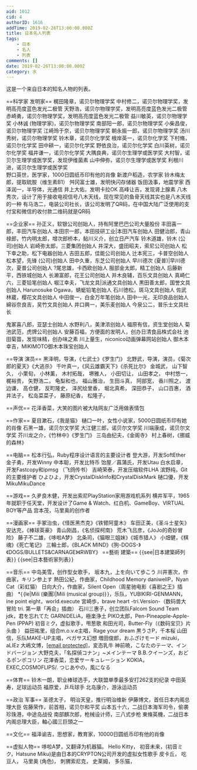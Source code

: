 ```yaml
---
aid: 1012
cid: 4
authorID: 1616
addTime: 2019-02-26T13:00:00.000Z
title: 日本名人列表
tags:
    - 日本
    - 名人
    - 列表
comments: []
date: 2019-02-26T13:00:00.000Z
category: 水
---
```


这是一个来自日本的知名人物的列表。

\==科学家 发明家== 梶田隆章，诺贝尔物理学奖 中村修二，诺贝尔物理学奖，发明高亮度蓝色发光二极管 天野浩，诺贝尔物理学奖，发明高亮度蓝色发光二极管 赤崎勇，诺贝尔物理学奖，发明高亮度蓝色发光二极管 益川敏英，诺贝尔物理学奖 小林诚 (物理学家)，诺贝尔物理学奖 南部阳一郎，诺贝尔物理学奖 小柴昌俊，诺贝尔物理学奖 江崎玲于奈，诺贝尔物理学奖 朝永振一郎，诺贝尔物理学奖 汤川秀树，诺贝尔物理学奖 铃木章，诺贝尔化学奖 根岸英一，诺贝尔化学奖 下村脩，诺贝尔化学奖 田中耕一，诺贝尔化学奖 野依良治，诺贝尔化学奖 白川英树，诺贝尔化学奖 福井谦一，诺贝尔化学奖 大隅良典，诺贝尔生理学或医学奖 大村智，诺贝尔生理学或医学奖，发现伊维菌素 山中伸弥，诺贝尔生理学或医学奖 利根川进，诺贝尔生理学或医学奖  
野口英世，医学家，1000日圆纸币印有他的肖像 新渡户稻造，农学家 铃木梅太郎，提取硫胺（维生素B1） 舛冈富士雄，发明快闪存储器 饭田汲事，地震学家 西泽润一，半导体，光通信 井上大佑，发明卡拉OK 高峰让吉，发现肾上腺素 八木秀次，设计了用于接收电视信号八木天线，现在常见的鱼骨天线其实也是八木天线的一种 有马浩二，电装公司社长，该公司发明了QR码，在中国大陆广泛使用的支付宝和微信的收付款二维码就是QR码

\==企业家== 孙正义，软银公司创始人，持有阿里巴巴公司大量股份 丰田喜一郎，丰田汽车创始人 本田宗一郎，本田技研工业|本田汽车创始人 田健治郎，青山禄郎，竹内明太郎，增次郎桥本，鲇川义介，创立日产汽车 铃木道雄，铃木 (公司)创始人 岩崎弥太郎，三菱集团创始人 井深大，盛田昭夫，索尼公司创始人 松下幸之助，松下电器创始人 吉田五郎，佳能公司创始人 辻本宪三，卡普空创始人 松本望，先锋 (公司)创始人 田中久重，东芝公司创始人 早川德次 (夏普)|早川德次，夏普公司创始人 ?尾忠雄，卡西欧创始人 服部金太郎，精工创始人 后藤新平，西铁城创始人 长濑富郎，花王公司创始人 并木良辅，百乐文具创始人 真崎仁六，三菱铅笔创始人 堀江幸夫，飞龙文具|派通文具创始人 黒田善太郎，国誉文具创始人 Harunosuke Ogawa，蜻蜓铅笔创始人 石川徳松，斑马文具创始人 佐武林蔵，樱花文具创始人 中田俊一，白金万年笔创始人 田中一光，无印良品创始人 綿谷奈良吉，吴竹文具创始人 井口興一，美乐麦创始人 今泉公二，普乐士文具社长

鬼冢喜八郎，亚瑟士创始人 水野利八，美津浓创始人 福原有信，资生堂创始人 菊池武范，虎牌公司创始人 安藤百福，方便面的发明人，创办日清食品株式会社 池田菊苗，发现味精，创办味之素 川上量生，niconico动画弹幕网站创始人 御木本幸吉，MIKIMOTO御木本珠宝创始人

\==导演 演员== 黑泽明，导演，《七武士》《罗生门》 北野武，导演，演员，《菊次郎的夏天》《大逃杀》 千叶真一，《风云雄霸天下》《杀死比尔》 金城武， 山下智久， 小栗旬， 小林薰， 木村拓哉， 堺雅人， 小田切让， 山田孝之， 中村悠一， 梶裕贵， 矢野浩二， 龟梨和也， 福山雅治， 生田斗真， 阿部宽， 香川照之， 渡边谦， 高仓健， 反町隆史， 泽尻绘里香， 堀北真希， 深田恭子， 山口百惠， 酒井法子， 松岛菜菜子， 藤原纪香， 松隆子，

\==声优== 花泽香菜，大笑的图片被大陆网友广泛用做表情包

\==作家== 夏目漱石，《我是猫》 樋口一叶，女性小说家，5000日圆纸币印有她的肖像 石黑一雄，诺贝尔文学奖 大江健三郎，诺贝尔文学奖 川端康成，诺贝尔文学奖 芥川龙之介，《竹林中》《罗生门》 三岛由纪夫，《金阁寺》 村上春树，《挪威的森林》

\==电脑== 松本行弘，Ruby程序设计语言的主要设计者 登大游，开发SoftEther 金子勇，开发Winny 中本聪，开发比特币 饴屋／菖蒲氏，开发Utau 白水启章，开发Fastcopy和ipmsg （飞鸽传书） 吉崎荣泰，开发压缩软件LHA 滨野纯，Git的主要维护者 ひよひよ，开发CrystalDiskInfo和CrystalDiskMark 樋口優，开发MikuMikuDance

\==游戏== 久夛良木健，开发出索尼PlayStation家用游戏机系列 横井军平，1965年就职于任天堂，开发设计了Game & Watch、红白机、GameBoy、VIRTUAL BOY等产品 宫本茂，马里奥的创作者

\==漫画家== 手冢治虫，《怪医黑杰克》《铁臂阿童木》 车田正美，《圣斗士星矢》 安达充，《棒球英豪》 青山刚昌，《名侦探柯南》 荒木飞吕彦，《JoJo的奇妙冒险》 藤子不二雄，《哆啦A梦》 北条司，《猫眼三姐妹》《城市猎人》 小畑健，《棋魂》《死亡笔记》 三輪士郎，《BLACK MIND》《狗-DOGS-》《DOGS/BULLETS&CARNAGE》《RWBY》 ==藝術 建築== { {see|日本建築師列表} } { {see|日本藝術家列表} }

\==音乐== 中岛美雪，创作型女歌手， 坂本九，上を向いて歩こう 川井憲次，作曲家，キリン参上す 熱田公紀，作曲家，Childhood Memory daniwellP，Nyan Cat（彩虹猫） 日向大介，作曲家，Silent Open（周星驰电影《喜剧之王》插曲） \*{ {le|Mili (樂團)|Mili (musical group)} }，乐队，YUBIKIRI-GENMANN，ine point eight，world.execute 宮崎歩，brave heart -tri.Version-（数码兽大冒险 tri. 第一章「再会」插曲） 石川三惠子，创立团队Falcom Sound Team jdk，君を忘れてた GARNiDELiA，極楽浄土 PIKO太郎，Pen-Pineapple-Apple-Pen (PPAP) 初音ミク，虚拟歌手，甩葱歌 和田光司，Butter-Fly（《数码宝贝》片头曲 ） 益田祐里，组合m.o.v.e主唱，Rage your dream 黒うさP，千本桜 山田信，乐队MAKE-UP主唱，ペガサス幻想 増田俊郎，おふざけモード mizuki，aLIEz 大嶋文博，[\[email protected\]](/cdn-cgi/l/email-protection)，変态乳牛 神前暁，こなたのテーマ、インドバージョン 大野克夫，「名探偵コナン」~メインテーマ B.B.クイーンズ，おどるポンポコリン 花澤香菜，恋爱サーキュレーション KOKIA，EXEC\_COSMOFLIPS/. つじあやの，風になる

\==体育== 铃木一朗，职业棒球选手，大联盟单季最多安打262支的纪录 中田英寿，足球运动员 福原爱，乒乓球手 北岛康介，游泳运动员

\==政治 军事== 圣德太子， 明治天皇，推行明治维新 伊藤博文，首任日本内阁总理大臣 佐藤荣作，前首相，诺贝尔和平奖 山本五十六，二战日本海军司令，偷袭珍珠港，中途岛战役 南部麒次郎，枪械设计师，三八式步枪 東條英機，二战日本内阁总理大臣，軸心國三巨頭之一

\==文化== 福泽谕吉，思想家，教育家，10000日圆纸币印有他的肖像

\==虚拟人物== 哆啦A梦，又翻译为机器猫。 Hello Kitty， 初音未来，(初音ミク，Hatsune Miku)是由日本的CRYPTON公司开发的虚拟女性歌手 皮卡丘， 吃豆人， 马里奥 (角色)， 刺猬索尼克， 史莱姆， 多乐猫，
